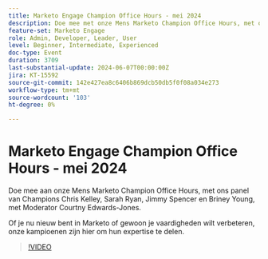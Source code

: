 ```yaml
---
title: Marketo Engage Champion Office Hours - mei 2024
description: Doe mee met onze Mens Marketo Champion Office Hours, met ons panel van Champions Chris Kelley, Sarah Ryan, Jimmy Spencer en Briney Young, met Moderator Courtny Edwards-Jones.Of je nu nieuw bent in Marketo of gewoon je vaardigheden wilt verbeteren, onze kampioenen zijn hier om hun expertise te delen.
feature-set: Marketo Engage
role: Admin, Developer, Leader, User
level: Beginner, Intermediate, Experienced
doc-type: Event
duration: 3709
last-substantial-update: 2024-06-07T00:00:00Z
jira: KT-15592
source-git-commit: 142e427ea8c6406b869dcb50db5f0f08a034e273
workflow-type: tm+mt
source-wordcount: '103'
ht-degree: 0%

---
```



# Marketo Engage Champion Office Hours - mei 2024

Doe mee aan onze Mens Marketo Champion Office Hours, met ons panel van Champions Chris Kelley, Sarah Ryan, Jimmy Spencer en Briney Young, met Moderator Courtny Edwards-Jones.

Of je nu nieuw bent in Marketo of gewoon je vaardigheden wilt verbeteren, onze kampioenen zijn hier om hun expertise te delen.

>[!VIDEO](https://video.tv.adobe.com/v/3429357/?learn=on)
